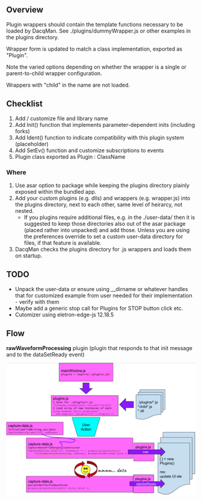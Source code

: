 ## Overview

Plugin wrappers should contain the template functions necessary to be loaded by DacqMan. See ./plugins/dummyWrapper.js or other examples in the plugins directory.

Wrapper form is updated to match a class implementation, exported as "Plugin".

Note the varied options depending on whether the wrapper is a single or parent-to-child wrapper configuration.

Wrappers with "child" in the name are not loaded.

## Checklist

1. Add / customize file and library name
1. Add Init() function that implements parameter-dependent inits (including forks)
1. Add Ident() function to indicate compatibility with this plugin system (placeholder)
1. Add SetEv() function and customize  subscriptions to events
1. Plugin class exported as Plugin : ClassName



### Where
1. Use asar option to package while keeping the plugins directory plainly exposed within the bundled app.
1. Add your custom plugins (e.g. dlls) and wrappers (e.g. wrapper.js) into the plugins directory, next to each other, same level of heirarcy, not nested.
    - If you plugins require additional files, e.g. in the ./user-data/ then it is suggested to keep those directories also out of the asar package (placed rather into unpacked) and add those. Unless you are using the preferences override to set a custom user-data directory for files, if that feature is available.
3. DacqMan checks the plugins directory for .js wrappers and loads them on startup.

## TODO 

- Unpack the user-data or ensure using __dirname or whatever handles that for customized example from user needed for their implementation - verify with them
- Maybe add a generic stop call for Plugins for STOP button click etc.
- Cutomizer using eletron-edge-js 12.18.5

## Flow

**rawWaveformProcessing** plugin (plugin that responds to that init message and to the dataSetReady event)

![DacqMan plugin flow overview for rawWaveformProcessing plugin](assets/docImgPasted-2021-11-17-14-16-14.png)
